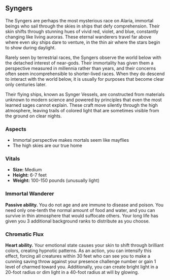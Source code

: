 ## Syngers

The Syngers are perhaps the most mysterious race on Alaria, immortal beings who sail through the skies in ships that defy comprehension. Their skin shifts through stunning hues of vivid red, violet, and blue, constantly changing like living auroras. These eternal wanderers travel far above where even sky ships dare to venture, in the thin air where the stars begin to show during daylight.

Rarely seen by terrestrial races, the Syngers observe the world below with the detached interest of near-gods. Their immortality has given them a perspective measured in millennia rather than years, and their concerns often seem incomprehensible to shorter-lived races. When they do descend to interact with the world below, it is usually for purposes that become clear only centuries later.

Their flying ships, known as Synger Vessels, are constructed from materials unknown to modern science and powered by principles that even the most learned sages cannot explain. These craft move silently through the high atmosphere, leaving trails of colored light that are sometimes visible from the ground on clear nights.

### Aspects

- Immortal perspective makes mortals seem like mayflies
- The high skies are our true home

### Vitals

- **Size:** Medium
- **Height:** 6-7 feet
- **Weight:** 100-150 pounds (unusually light)

### Immortal Wanderer

**Passive ability.**
You do not age and are immune to disease and poison. You need only one-tenth the normal amount of food and water, and you can survive in thin atmosphere that would suffocate others. Your long life has given you 3 additional background ranks to distribute as you choose.

### Chromatic Flux

**Heart ability.**
Your emotional state causes your skin to shift through brilliant colors, creating hypnotic patterns. As an action, you can intensify this effect, forcing all creatures within 30 feet who can see you to make a cunning saving throw against your presence challenge number or gain 1 level of charmed toward you. Additionally, you can create bright light in a 20-foot radius or dim light in a 40-foot radius at will by glowing.